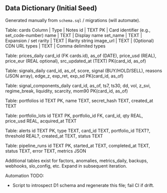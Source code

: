 ## Data Dictionary (Initial Seed)

Generated manually from `schema.sql` / migrations (will automate).

Table: cards
Column | Type | Notes
id | TEXT PK | Card identifier (e.g., set_code-number)
name | TEXT | Display name
set_name | TEXT | Expansion / set
rarity | TEXT | Rarity string
image_url | TEXT | (Optional) CDN URL
types | TEXT | Comma delimited types

Table: prices_daily
card_id (FK cards.id), as_of (DATE), price_usd (REAL), price_eur (REAL optional), src_updated_at (TEXT)
PK(card_id, as_of)

Table: signals_daily
card_id, as_of, score, signal (BUY/HOLD/SELL), reasons (JSON array), edge_z, exp_ret, exp_sd
PK(card_id, as_of)

Table: signal_components_daily
card_id, as_of, ts7, ts30, dd, vol, z_svi, regime_break, liquidity, scarcity, mom90
PK(card_id, as_of)

Table: portfolios
id TEXT PK, name TEXT, secret_hash TEXT, created_at TEXT

Table: portfolio_lots
id TEXT PK, portfolio_id FK, card_id, qty REAL, price_usd REAL, acquired_at TEXT

Table: alerts
id TEXT PK, type TEXT, card_id TEXT, portfolio_id TEXT?, threshold REAL?, created_at TEXT, status TEXT

Table: pipeline_runs
id TEXT PK, started_at TEXT, completed_at TEXT, status TEXT, error TEXT, metrics JSON

Additional tables exist for factors, anomalies, metrics_daily, backups, webhooks, slo_config, etc. Expand in subsequent iteration.

Automation TODO:
- Script to introspect D1 schema and regenerate this file; fail CI if drift.
